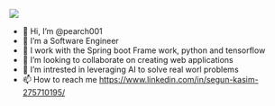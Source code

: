 
<p align="center" style="display: flex;"> 

  <a href="mailto:kasimoluwasegun@gmail.com" target="_blank">
  <img src="https://img.shields.io/badge/email me-%23D14836.svg?&style=for-the-badge&logo=gmail&logoColor=white" />
</a>&nbsp;&nbsp;
</p>


- 👋 Hi, I’m @pearch001
- 👀 I’m a Software Engineer
- 🌱 I work with the Spring boot Frame work, python and tensorflow
- 💞️ I’m looking to collaborate on creating web applications
- 💞️ I’m intrested in leveraging AI to solve real worl problems
- 📫 How to reach me https://www.linkedin.com/in/segun-kasim-275710195/

<!---
pearch001/pearch001 is a ✨ special ✨ repository because its `README.md` (this file) appears on your GitHub profile.
You can click the Preview link to take a look at your changes.
--->
